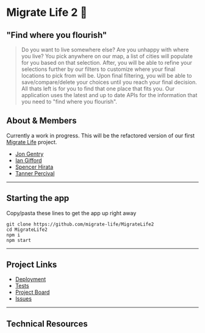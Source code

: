 # Migrate Life 2 🛫

## "Find where you flourish"

> Do you want to live somewhere else? Are you unhappy with where you live? You
> pick anywhere on our map, a list of cities will populate for you based on that
> selection. After, you will be able to refine your selections further by our
> filters to customize where your final locations to pick from will be. Upon
> final filtering, you will be able to save/compare/delete your choices until
> you reach your final decision. All thats left is for you to find that one
> place that fits you. Our application uses the latest and up to date APIs for
> the information that you need to "find where you flourish".

## About & Members

Currently a work in progress. This will be the refactored version of our first
[Migrate Life](https://github.com/migrate-life/Migrate.Life) project.

- [Jon Gentry]()
- [Ian Gifford]()
- [Spencer Hirata](http://spencerhirata.com)
- [Tanner Percival]()

---

## Starting the app

Copy/pasta these lines to get the app up right away

```
git clone https://github.com/migrate-life/MigrateLife2
cd MigrateLife2
npm i
npm start
```

---

## Project Links

- [Deployment]()
- [Tests]()
- [Project Board](https://github.com/migrate-life/MigrateLife2/projects/1)
- [Issues](https://github.com/migrate-life/MigrateLife2/issues)

---

## Technical Resources
